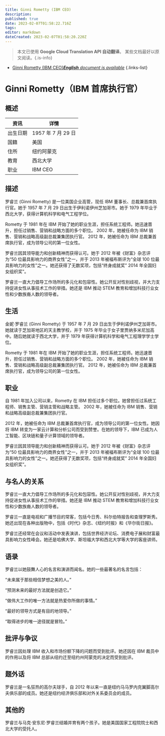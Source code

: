 ```yaml
---
title: Ginni Rometty (IBM CEO)
description: 
published: true
date: 2023-02-07T01:58:22.716Z
tags: 
editor: markdown
dateCreated: 2023-02-07T01:58:20.220Z
---
```


> 本文已使用 **Google Cloud Translation API 自动翻译**。
某些文档最好以原文阅读。{.is-info}



- [Ginni Rometty (IBM CEO)***English** document is available*](/en/Knowledge-base/Dictionary/Person/ginni-rometty-ibm-ceo)
{.links-list}


# Ginni Rometty（IBM 首席执行官）

## 概述

|资讯 |详情 |
| ---------- | ------ |
|出生日期 | 1957 年 7 月 29 日 |
|国籍 |美国 |
|住所 |纽约阿蒙克 |
|教育 |西北大学 |
|职业 | IBM CEO |

## 描述

罗睿兰 (Ginni Rometty) 是一位美国企业高管，现任 IBM 董事长、总裁兼首席执行官。她于 1957 年 7 月 29 日出生于伊利诺伊州芝加哥市。她于 1979 年毕业于西北大学，获得计算机科学和电气工程学位。

Rometty 于 1981 年在 IBM 开始了她的职业生涯，担任系统工程师。她迅速晋升，担任过销售、营销和战略方面的多个职位。 2002 年，她被任命为 IBM 销售、营销和战略高级副总裁兼集团执行官。 2012 年，她被任命为 IBM 总裁兼首席执行官，成为领导公司的第一位女性。

罗睿兰因其领导能力和创新精神而获得认可。她于 2012 年被《财富》杂志评为“50 位最具影响力的商界女性”之一，并于 2013 年被福布斯评为“全球 100 位最具影响力的女性”之一。她还获得了无数奖项，包括“终身成就奖” 2014 年全国妇女组织奖”。

罗睿兰一直大力倡导工作场所的多元化和包容性。她公开反对性别歧视，并大力支持促进女性从事技术工作的举措。她还是 IBM 推动 STEM 教育和增加科技行业女性和少数族裔人数的领导者。

## 生活

金妮·罗睿兰 (Ginni Rometty) 于 1957 年 7 月 29 日出生于伊利诺伊州芝加哥市。她就读于芝加哥地区的天主教学校，并于 1975 年毕业于女子里贾纳多米尼加高中。随后她就读于西北大学，并于 1979 年获得计算机科学和电气工程理学学士学位。

Rometty 于 1981 年在 IBM 开始了她的职业生涯，担任系统工程师。她迅速晋升，担任过销售、营销和战略方面的多个职位。 2002 年，她被任命为 IBM 销售、营销和战略高级副总裁兼集团执行官。 2012 年，她被任命为 IBM 总裁兼首席执行官，成为领导公司的第一位女性。

## 职业

自 1981 年加入公司以来，Rometty 在 IBM 担任过多个职位。她曾担任过系统工程师、销售主管、营销主管和战略主管。 2002 年，她被任命为 IBM 销售、营销和战略高级副总裁兼集团执行官。

2012 年，她被任命为 IBM 总裁兼首席执行官，成为领导公司的第一位女性。她因将 IBM 转变为一家云计算和分析公司而受到赞誉。在她的领导下，IBM 已成为人工智能、区块链和量子计算领域的领导者。

罗睿兰因其领导能力和创新精神而获得认可。她于 2012 年被《财富》杂志评为“50 位最具影响力的商界女性”之一，并于 2013 年被福布斯评为“全球 100 位最具影响力的女性”之一。她还获得了无数奖项，包括“终身成就奖” 2014 年全国妇女组织奖”。

## 与名人的关系

罗睿兰一直大力倡导工作场所的多元化和包容性。她公开反对性别歧视，并大力支持促进女性从事技术工作的举措。她还是 IBM 推动 STEM 教育和增加科技行业女性和少数族裔人数的领导者。

罗睿兰一直是电视和广播节目的常客，包括今日秀、科尔伯特报告和查理罗斯秀。她还出现在各种出版物中，包括《时代》杂志、《纽约时报》和《华尔街日报》。

罗睿兰还经常在会议和活动中发表演讲，包括世界经济论坛、消费电子展和财富最具影响力女性峰会。她还是哈佛大学、斯坦福大学和西北大学等大学的客座讲师。

## 语录

罗睿兰以她鼓舞人心的名言和演讲而闻名。她的一些最著名的名言包括：

“未来属于那些相信梦想之美的人。”

“预测未来的最好方法就是创造它。”

“做伟大工作的唯一方法就是热爱你所做的事情。”

“最好的领导方式是有目的地领导。”

“取得进步的唯一途径就是冒险。”

## 批评与争议

罗睿兰因处理 IBM 收入和市场份额下降的问题而受到批评。她还因在 IBM 裁员中的作用以及将 IBM 总部从纽约迁至纽约州阿蒙克的决定而受到批评。

## 题外话

罗睿兰是一名狂热的高尔夫球手，自 2012 年以来一直是纽约马马罗内克翼脚高尔夫俱乐部的成员。她还是纽约经济俱乐部和对外关系委员会的成员。

## 其他的

罗睿兰与马克·安东尼·罗睿兰结婚并育有两个孩子。她是美国国家工程院院士和西北大学的受托人。